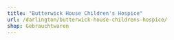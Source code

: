 ```yaml
---
title: "Butterwick House Children's Hospice"
url: /darlington/butterwick-house-childrens-hospice/
shop: Gebrauchtwaren
---
```

